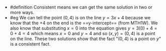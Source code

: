 - #definition Consistent means we can get the same solution in two or more ways.
- #eg We can tell the point $(0,4)$ is on the line $y = 3x + 4$ because we know that the $+4$ on the end is the ==y-intercept== (from MTH1W). We also know that substituting $x=0$ into the equation gives $y=3(0)+4=0+4=4$ which means $x=0$ and $y=4$ and so $(x,y)=(0,4)$ is a point on the line. These two solutions show that the fact "$(0,4)$ is a point on $y$" is a consistent fact.